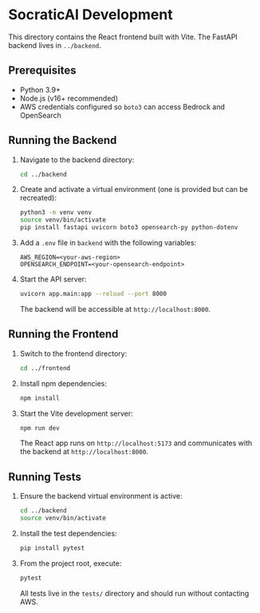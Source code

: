 # SocraticAI Development

This directory contains the React frontend built with Vite. The FastAPI backend lives in `../backend`.

## Prerequisites

- Python 3.9+
- Node.js (v16+ recommended)
- AWS credentials configured so `boto3` can access Bedrock and OpenSearch

## Running the Backend

1. Navigate to the backend directory:
   ```bash
   cd ../backend
   ```
2. Create and activate a virtual environment (one is provided but can be recreated):
   ```bash
   python3 -m venv venv
   source venv/bin/activate
   pip install fastapi uvicorn boto3 opensearch-py python-dotenv
   ```
3. Add a `.env` file in `backend` with the following variables:
   ```
   AWS_REGION=<your-aws-region>
   OPENSEARCH_ENDPOINT=<your-opensearch-endpoint>
   ```
4. Start the API server:
   ```bash
   uvicorn app.main:app --reload --port 8000
   ```
   The backend will be accessible at `http://localhost:8000`.

## Running the Frontend

1. Switch to the frontend directory:
   ```bash
   cd ../frontend
   ```
2. Install npm dependencies:
   ```bash
   npm install
   ```
3. Start the Vite development server:
   ```bash
   npm run dev
   ```
   The React app runs on `http://localhost:5173` and communicates with the backend at `http://localhost:8000`.

## Running Tests

1. Ensure the backend virtual environment is active:
   ```bash
   cd ../backend
   source venv/bin/activate
   ```
2. Install the test dependencies:
   ```bash
   pip install pytest
   ```
3. From the project root, execute:
   ```bash
   pytest
   ```
   All tests live in the `tests/` directory and should run without contacting AWS.
